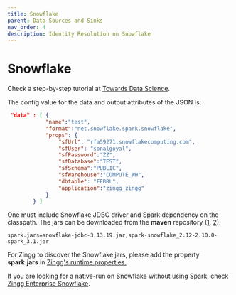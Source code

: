 ```yaml
---
title: Snowflake
parent: Data Sources and Sinks
nav_order: 4
description: Identity Resolution on Snowflake
---
```


# Snowflake

Check a step-by-step tutorial at [Towards Data Science](https://towardsdatascience.com/identifying-duplicates-in-snowflake-e95b3f3fce2b).

The config value for the data and output attributes of the JSON is:

```json
 "data" : [ {
			"name":"test", 
			"format":"net.snowflake.spark.snowflake", 
			"props": {
				"sfUrl": "rfa59271.snowflakecomputing.com",
				"sfUser": "sonalgoyal",
				"sfPassword":"ZZ",					
				"sfDatabase":"TEST",				
				"sfSchema":"PUBLIC",					
				"sfWarehouse":"COMPUTE_WH",
				"dbtable": "FEBRL",
				"application":"zingg_zingg"				
			}
		} ]
```

One must include Snowflake JDBC driver and Spark dependency on the classpath. The jars can be downloaded from the **maven** repository ([1](https://mvnrepository.com/artifact/net.snowflake/snowflake-jdbc), [2](https://mvnrepository.com/artifact/net.snowflake/spark-snowflake)).

```
spark.jars=snowflake-jdbc-3.13.19.jar,spark-snowflake_2.12-2.10.0-spark_3.1.jar
```

For Zingg to discover the Snowflake jars, please add the property **spark.jars** in [Zingg's runtime properties.](../stepbystep/zingg-runtime-properties.md)

If you are looking for a native-run on Snowflake without using Spark, check [Zingg Enterprise Snowflake](https://www.zingg.ai/company/zingg-enterprise-snowflake).
